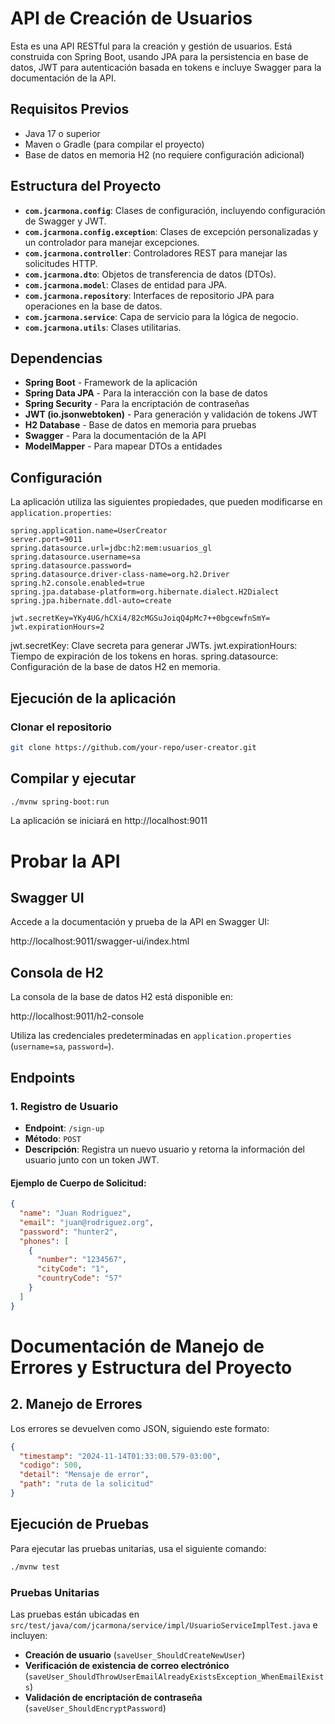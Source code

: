 # API de Creación de Usuarios

Esta es una API RESTful para la creación y gestión de usuarios. Está construida con Spring Boot, usando JPA para la persistencia en base de datos, JWT para autenticación basada en tokens e incluye Swagger para la documentación de la API.

## Requisitos Previos

- Java 17 o superior
- Maven o Gradle (para compilar el proyecto)
- Base de datos en memoria H2 (no requiere configuración adicional)

## Estructura del Proyecto

- **`com.jcarmona.config`**: Clases de configuración, incluyendo configuración de Swagger y JWT.
- **`com.jcarmona.config.exception`**: Clases de excepción personalizadas y un controlador para manejar excepciones.
- **`com.jcarmona.controller`**: Controladores REST para manejar las solicitudes HTTP.
- **`com.jcarmona.dto`**: Objetos de transferencia de datos (DTOs).
- **`com.jcarmona.model`**: Clases de entidad para JPA.
- **`com.jcarmona.repository`**: Interfaces de repositorio JPA para operaciones en la base de datos.
- **`com.jcarmona.service`**: Capa de servicio para la lógica de negocio.
- **`com.jcarmona.utils`**: Clases utilitarias.

## Dependencias

- **Spring Boot** - Framework de la aplicación
- **Spring Data JPA** - Para la interacción con la base de datos
- **Spring Security** - Para la encriptación de contraseñas
- **JWT (io.jsonwebtoken)** - Para generación y validación de tokens JWT
- **H2 Database** - Base de datos en memoria para pruebas
- **Swagger** - Para la documentación de la API
- **ModelMapper** - Para mapear DTOs a entidades



## Configuración

La aplicación utiliza las siguientes propiedades, que pueden modificarse en `application.properties`:

```properties
spring.application.name=UserCreator
server.port=9011
spring.datasource.url=jdbc:h2:mem:usuarios_gl
spring.datasource.username=sa
spring.datasource.password=
spring.datasource.driver-class-name=org.h2.Driver
spring.h2.console.enabled=true
spring.jpa.database-platform=org.hibernate.dialect.H2Dialect
spring.jpa.hibernate.ddl-auto=create

jwt.secretKey=YKy4UG/hCXi4/82cMGSuJoiqQ4pMc7++0bgcewfnSmY=
jwt.expirationHours=2
```

jwt.secretKey: Clave secreta para generar JWTs.
jwt.expirationHours: Tiempo de expiración de los tokens en horas.
spring.datasource: Configuración de la base de datos H2 en memoria.

## Ejecución de la aplicación

### Clonar el repositorio
```bash
git clone https://github.com/your-repo/user-creator.git
```
## Compilar y ejecutar

```bash
./mvnw spring-boot:run
```

La aplicación se iniciará en http://localhost:9011

# Probar la API

## Swagger UI
Accede a la documentación y prueba de la API en Swagger UI:

http://localhost:9011/swagger-ui/index.html


## Consola de H2
La consola de la base de datos H2 está disponible en:

http://localhost:9011/h2-console


Utiliza las credenciales predeterminadas en `application.properties` (`username=sa`, `password=`).

## Endpoints

### 1. Registro de Usuario
- **Endpoint**: `/sign-up`
- **Método**: `POST`
- **Descripción**: Registra un nuevo usuario y retorna la información del usuario junto con un token JWT.

#### Ejemplo de Cuerpo de Solicitud:
```json
{
  "name": "Juan Rodriguez",
  "email": "juan@rodriguez.org",
  "password": "hunter2",
  "phones": [
    {
      "number": "1234567",
      "cityCode": "1",
      "countryCode": "57"
    }
  ]
}
```

# Documentación de Manejo de Errores y Estructura del Proyecto

## 2. Manejo de Errores

Los errores se devuelven como JSON, siguiendo este formato:

```json
{
  "timestamp": "2024-11-14T01:33:00.579-03:00",
  "codigo": 500,
  "detail": "Mensaje de error",
  "path": "ruta de la solicitud"
}
```

## Ejecución de Pruebas

Para ejecutar las pruebas unitarias, usa el siguiente comando:

```bash
./mvnw test
```

### Pruebas Unitarias

Las pruebas están ubicadas en `src/test/java/com/jcarmona/service/impl/UsuarioServiceImplTest.java` e incluyen:

- **Creación de usuario** (`saveUser_ShouldCreateNewUser`)
- **Verificación de existencia de correo electrónico** (`saveUser_ShouldThrowUserEmailAlreadyExistsException_WhenEmailExists`)
- **Validación de encriptación de contraseña** (`saveUser_ShouldEncryptPassword`)

